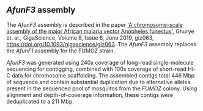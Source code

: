 *AfunF3* assembly
-----------------

The *AfunF3* assembly is described in the paper [\'A chromosome-scale
assembly of the major African malaria vector Anopheles
funestus\'](https://academic.oup.com/gigascience/article/8/6/giz063/5510289),
Ghurye et. al., GigaScience, Volume 8, Issue 6, June 2019, giz063,
<https://doi.org/10.1093/gigascience/giz063>. The *AfunF3* assembly
replaces the *AfunF1* assembly for the FUMOZ strain.

*AfunF3* was generated using 240x coverage of long-read single-molecule
sequencing for contigging, combined with 100x coverage of short-read
Hi-C data for chromosome scaffolding. The assembled contigs total 446
Mbp of sequence and contain substantial duplication due to alternative
alleles present in the sequenced pool of mosquitos from the *FUMOZ*
colony. Using alignment and depth-of-coverage information, these contigs
were deduplicated to a 211 Mbp.
